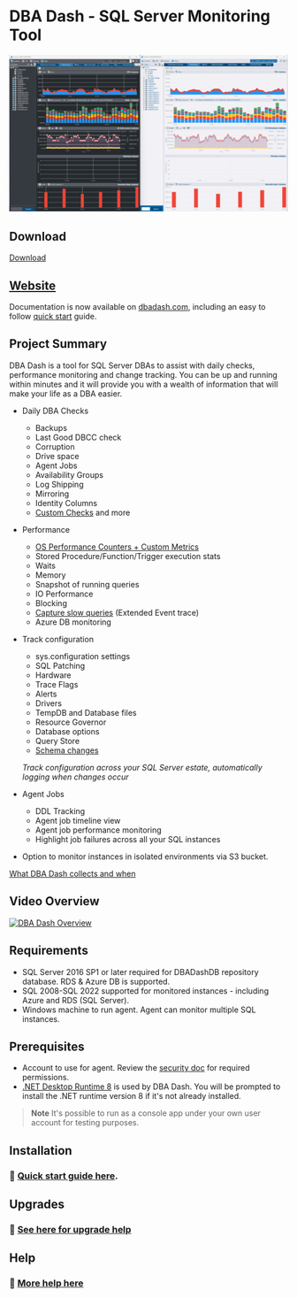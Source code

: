 # DBA Dash - SQL Server Monitoring Tool

![DBA Dash Performance](Docs/DBADash_LightAndDark.png)

## Download

[Download](https://github.com/trimble-oss/dba-dash/releases)

## [Website](https://dbadash.com) 

Documentation is now available on [dbadash.com](https://dbadash.com), including an easy to follow [quick start](https://dbadash.com/docs/setup/quick-start/) guide.

## Project Summary

DBA Dash is a tool for SQL Server DBAs to assist with daily checks, performance monitoring and change tracking.  You can be up and running within minutes and it will provide you with a wealth of information that will make your life as a DBA easier.

- Daily DBA Checks
  - Backups
  - Last Good DBCC check
  - Corruption
  - Drive space
  - Agent Jobs
  - Availability Groups
  - Log Shipping
  - Mirroring
  - Identity Columns
  - [Custom Checks](https://dbadash.com/docs/help/custom-checks/) and more
- Performance
  - [OS Performance Counters + Custom Metrics](https://dbadash.com/docs/help/os-performance-counters/)
  - Stored Procedure/Function/Trigger execution stats
  - Waits
  - Memory
  - Snapshot of running queries
  - IO Performance
  - Blocking
  - [Capture slow queries](https://dbadash.com/docs/help/slow-queries/) (Extended Event trace)
  - Azure DB monitoring
- Track configuration
   - sys.configuration settings
   - SQL Patching
   - Hardware
   - Trace Flags
   - Alerts
   - Drivers
   - TempDB and Database files
   - Resource Governor
   - Database options
   - Query Store
   - [Schema changes](https://dbadash.com/docs/help/schema-snapshots/)

    *Track configuration across your SQL Server estate, automatically logging when changes occur*
    
- Agent Jobs
  - DDL Tracking
  - Agent job timeline view
  - Agent job performance monitoring
  - Highlight job failures across all your SQL instances
- Option to monitor instances in isolated environments via S3 bucket.

 [What DBA Dash collects and when](https://dbadash.com/docs/help/schedule/)

## Video Overview

[![DBA Dash Overview](https://img.youtube.com/vi/X7e4zElOQ3c/0.jpg)](https://www.youtube.com/watch?v=X7e4zElOQ3c)

## Requirements

- SQL Server 2016 SP1 or later required for DBADashDB repository database.  RDS & Azure DB is supported.  
- SQL 2008-SQL 2022 supported for monitored instances - including Azure and RDS (SQL Server).  
- Windows machine to run agent.  Agent can monitor multiple SQL instances.

## Prerequisites

- Account to use for agent.  Review the [security doc](https://dbadash.com/docs/help/security/) for required permissions. 
- [.NET Desktop Runtime 8](https://dotnet.microsoft.com/en-us/download/dotnet/8.0) is used by DBA Dash.  You will be prompted to install the .NET runtime version 8 if it's not already installed.

> **Note** 
> It's possible to run as a console app under your own user account for testing purposes.

## Installation

### 👋 [Quick start guide here](https://dbadash.com/docs/setup/quick-start/).

## Upgrades

### 👋 [See here for upgrade help](https://dbadash.com/docs/setup/upgrades/)

## Help

### 👋 [More help here](https://dbadash.com/docs/setup/quick-start/)
